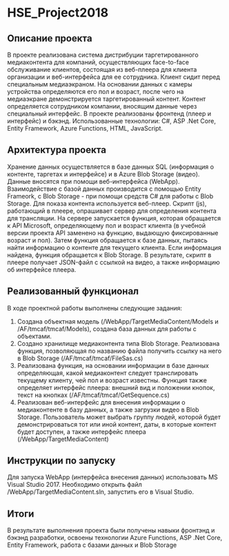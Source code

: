 # HSE_Project2018

## Описание проекта
В проекте реализована система дистрибуции таргетированного медиаконтента для компаний, осуществляющих face-to-face обслуживание клиентов, состоящая из веб-плеера для клиента организации и веб-интерфейса для ее сотрудника. Клиент сидит перед специальным медиаэкраном. На основании данных с камеры устройства определяются его пол и возраст, после чего на медиаэкране демонстрируется таргетированный контент. Контент определяется сотрудником компании, вносящим данные через специальный интерфейс.
В проекте реализованы фронтенд (плеер и интерфейс) и бэкэнд.
Использованные технологии: C#, ASP .Net Core, Entity Framework, Azure Functions, HTML, JavaScript.

## Архитектура проекта
Хранение данных осуществляется в базе данных SQL (информация о контенте, таргетах и интерфейсе) и в Azure Blob Storage (видео). Данные вносятся при помощи веб-интерфейса (WebApp). Взаимодействие с базой данных производится с помощью Entity Frameork, с Blob Storage - при помощи средств C# для работы с Blob Storage.
Для показа контента используется веб-плеер. Скрипт (js), работающий в плеере, опрашивает сервер для определения контента для трансляции. На сервере запускается функция, которая обращается к API Microsoft, определяющему пол и возраст клиента (в учебной версии проекта API заменено на функцию, выдающую фиксированные возраст и пол). Затем функция обращается к базе данных, пытаясь найти информацию о контенте для текущего клиента. Если информация найдена, функция обращается к Blob Storage. В результате, скрипт в плеере получает JSON-файл с ссылкой на видео, а также информацию об интерфейсе плеера.

## Реализованный функционал
В ходе проектной работы выполнены следующие задания:
1. Создана объектная модель (/WebApp/TargetMediaContent/Models и /AF/tmcaf/tmcaf/Models), создана база данных для работы с объектами.
2. Создано хранилище медиаконтента типа Blob Storage. Реализована функция, позволяющая по названию файла получить ссылку на него в Blob Storage (/AF/tmcaf/tmcaf/FileSas.cs)
3. Реализована функция, на основании информации в базе данных определяющая, какой медиаконтент следует транслировать текущему клиенту, чей пол и возраст известны. Функция также определяет интерфейс плеера: внешний вид и положении кнопок, текст на кнопках (/AF/tmcaf/tmcaf/GetSequence.cs)
4. Реализован веб-интерфейс для внесения информации о медиаконтенте в базу данных, а также загрузки видео в Blob Storage. Пользователь может выбрать группу людей, которой будет демонстрироваться тот или иной контент, даты, в которые контент будет доступен, а также интерфейс плеера (/WebApp/TargetMediaContent)

## Инструкции по запуску

Для запуска WebApp (интерфейса внесения данных) использовать MS Visual Studio 2017. Необходимо открыть файл /WebApp/TargetMediaContent.sln, запустить его в Visual Studio.

## Итоги
В результате выполнения проекта были получены навыки фронтэнд и бэкэнд разработки, освоены технологии Azure Functions, ASP .Net Core, Entity Framework, работа с базами данных и Blob Storage

